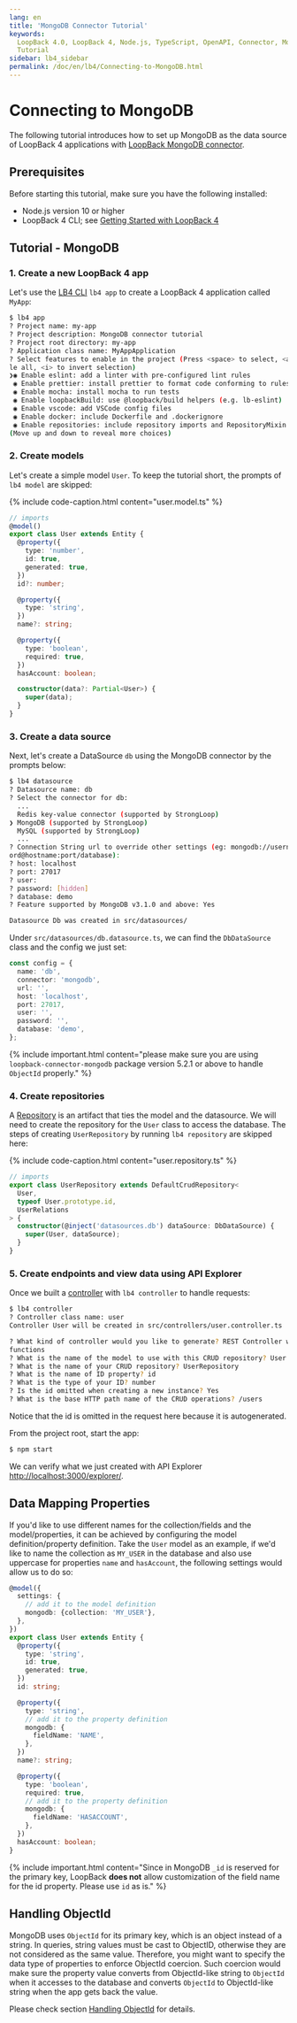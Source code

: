 ```yaml
---
lang: en
title: 'MongoDB Connector Tutorial'
keywords:
  LoopBack 4.0, LoopBack 4, Node.js, TypeScript, OpenAPI, Connector, MongoDB,
  Tutorial
sidebar: lb4_sidebar
permalink: /doc/en/lb4/Connecting-to-MongoDB.html
---
```


# Connecting to MongoDB

The following tutorial introduces how to set up MongoDB as the data source of
LoopBack 4 applications with
[LoopBack MongoDB connector](https://github.com/strongloop/loopback-connector-mongodb).

## Prerequisites

Before starting this tutorial, make sure you have the following installed:

- Node.js version 10 or higher
- LoopBack 4 CLI; see
  [Getting Started with LoopBack 4](../../Getting-started.md)

## Tutorial - MongoDB

### 1. Create a new LoopBack 4 app

Let's use the [LB4 CLI](../../Command-line-interface.md) `lb4 app` to create a
LoopBack 4 application called `MyApp`:

```bash
$ lb4 app
? Project name: my-app
? Project description: MongoDB connector tutorial
? Project root directory: my-app
? Application class name: MyAppApplication
? Select features to enable in the project (Press <space> to select, <a> to togg
le all, <i> to invert selection)
❯◉ Enable eslint: add a linter with pre-configured lint rules
 ◉ Enable prettier: install prettier to format code conforming to rules
 ◉ Enable mocha: install mocha to run tests
 ◉ Enable loopbackBuild: use @loopback/build helpers (e.g. lb-eslint)
 ◉ Enable vscode: add VSCode config files
 ◉ Enable docker: include Dockerfile and .dockerignore
 ◉ Enable repositories: include repository imports and RepositoryMixin
(Move up and down to reveal more choices)
```

### 2. Create models

Let's create a simple model `User`. To keep the tutorial short, the prompts of
`lb4 model` are skipped:

{% include code-caption.html content="user.model.ts" %}

```ts
// imports
@model()
export class User extends Entity {
  @property({
    type: 'number',
    id: true,
    generated: true,
  })
  id?: number;

  @property({
    type: 'string',
  })
  name?: string;

  @property({
    type: 'boolean',
    required: true,
  })
  hasAccount: boolean;

  constructor(data?: Partial<User>) {
    super(data);
  }
}
```

### 3. Create a data source

Next, let's create a DataSource `db` using the MongoDB connector by the prompts
below:

```bash
$ lb4 datasource
? Datasource name: db
? Select the connector for db:
  ...
  Redis key-value connector (supported by StrongLoop)
❯ MongoDB (supported by StrongLoop)
  MySQL (supported by StrongLoop)
  ...
? Connection String url to override other settings (eg: mongodb://username:passw
ord@hostname:port/database):
? host: localhost
? port: 27017
? user:
? password: [hidden]
? database: demo
? Feature supported by MongoDB v3.1.0 and above: Yes

Datasource Db was created in src/datasources/
```

Under `src/datasources/db.datasource.ts`, we can find the `DbDataSource` class
and the config we just set:

```ts
const config = {
  name: 'db',
  connector: 'mongodb',
  url: '',
  host: 'localhost',
  port: 27017,
  user: '',
  password: '',
  database: 'demo',
};
```

{% include important.html content="please make sure you are using `loopback-connector-mongodb` package version 5.2.1
or above to handle `ObjectId` properly." %}

### 4. Create repositories

A [Repository](../../Repository.md) is an artifact that ties the model and the
datasource. We will need to create the repository for the `User` class to access
the database. The steps of creating `UserRepository` by running `lb4 repository`
are skipped here:

{% include code-caption.html content="user.repository.ts" %}

```ts
// imports
export class UserRepository extends DefaultCrudRepository<
  User,
  typeof User.prototype.id,
  UserRelations
> {
  constructor(@inject('datasources.db') dataSource: DbDataSource) {
    super(User, dataSource);
  }
}
```

### 5. Create endpoints and view data using API Explorer

Once we built a [controller](../../Controller.md) with `lb4 controller` to
handle requests:

```bash
$ lb4 controller
? Controller class name: user
Controller User will be created in src/controllers/user.controller.ts

? What kind of controller would you like to generate? REST Controller with CRUD
functions
? What is the name of the model to use with this CRUD repository? User
? What is the name of your CRUD repository? UserRepository
? What is the name of ID property? id
? What is the type of your ID? number
? Is the id omitted when creating a new instance? Yes
? What is the base HTTP path name of the CRUD operations? /users
```

Notice that the id is omitted in the request here because it is autogenerated.

From the project root, start the app:

```bash
$ npm start
```

We can verify what we just created with API Explorer
[http://localhost:3000/explorer/](http://localhost:3000/explorer/).

## Data Mapping Properties

If you'd like to use different names for the collection/fields and the
model/properties, it can be achieved by configuring the model
definition/property definition. Take the `User` model as an example, if we'd
like to name the collection as `MY_USER` in the database and also use uppercase
for properties `name` and `hasAccount`, the following settings would allow us to
do so:

```ts
@model({
  settings: {
    // add it to the model definition
    mongodb: {collection: 'MY_USER'},
  },
})
export class User extends Entity {
  @property({
    type: 'string',
    id: true,
    generated: true,
  })
  id: string;

  @property({
    type: 'string',
    // add it to the property definition
    mongodb: {
      fieldName: 'NAME',
    },
  })
  name?: string;

  @property({
    type: 'boolean',
    required: true,
    // add it to the property definition
    mongodb: {
      fieldName: 'HASACCOUNT',
    },
  })
  hasAccount: boolean;
}
```

{% include important.html content="Since in MongoDB `_id` is reserved for the primary key, LoopBack **does not** allow customization of the field name for the id property. Please use `id` as is." %}

## Handling ObjectId

MongoDB uses `ObjectId` for its primary key, which is an object instead of a
string. In queries, string values must be cast to ObjectID, otherwise they are
not considered as the same value. Therefore, you might want to specify the data
type of properties to enforce ObjectId coercion. Such coercion would make sure
the property value converts from ObjectId-like string to `ObjectId` when it
accesses to the database and converts `ObjectId` to ObjectId-like string when
the app gets back the value.

Please check section
[Handling ObjectId](https://loopback.io/doc/en/lb4/MongoDB-connector.html#handling-objectid)
for details.
